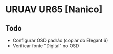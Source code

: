 # URUAV UR65 [Nanico]

## Todo

- Configurar OSD padrão (copiar do Elegant 6)
- Verificar fonte "Digital" no OSD
